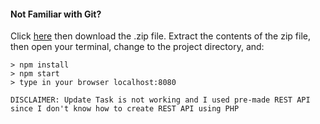 #### Not Familiar with Git?
Click [here](https://github.com/exylzior/reactToDo) then download the .zip file.  Extract the contents of the zip file, then open your terminal, change to the project directory, and:

```
> npm install
> npm start
> type in your browser localhost:8080

DISCLAIMER: Update Task is not working and I used pre-made REST API since I don't know how to create REST API using PHP
```
